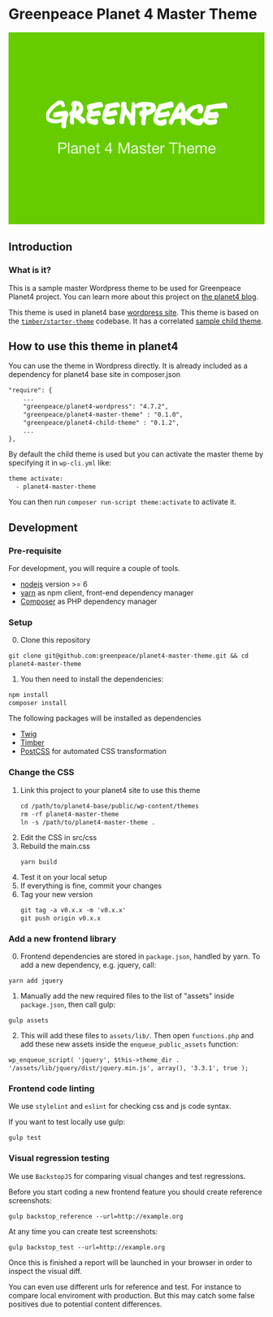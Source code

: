 # Greenpeace Planet 4 Master Theme

![Logo banner for this repository “Greenpeace Planet 4 Master Theme”](./screenshot.png)

## Introduction

### What is it?
This is a sample master Wordpress theme to be used for Greenpeace Planet4 project.
You can learn more about this project on [the planet4 blog](https://medium.com/planet4).

This theme is used in planet4 base [wordpress site](https://github.com/greenpeace/planet4-base).
This theme is based on the [`timber/starter-theme`](https://github.com/timber/starter-theme) codebase.
It has a correlated [sample child theme](https://github.com/greenpeace/greenpeace-planet4-child-theme).

## How to use this theme in planet4

You can use the theme in Wordpress directly.
It is already included as a dependency for planet4 base site in composer.json
```
"require": {
    ...
    "greenpeace/planet4-wordpress": "4.7.2",
    "greenpeace/planet4-master-theme" : "0.1.0",
    "greenpeace/planet4-child-theme" : "0.1.2",
    ...
},
```

By default the child theme is used but you can activate the master theme
by specifying it in `wp-cli.yml` like:
```
theme activate:
  - planet4-master-theme
```

You can then run `composer run-script theme:activate` to activate it.

## Development

### Pre-requisite

For development, you will require a couple of tools.

- [nodejs](https://nodejs.org) version >= 6
- [yarn](https://yarnpkg.com/) as npm client, front-end dependency manager
- [Composer](https://getcomposer.org/) as PHP dependency manager

### Setup

0. Clone this repository
```
git clone git@github.com:greenpeace/planet4-master-theme.git && cd planet4-master-theme
```
1. You then need to install the dependencies:
```
npm install
composer install
```

The following packages will be installed as dependencies
- [Twig](http://twig.sensiolabs.org/)
- [Timber](https://timber.github.io/timber/)
- [PostCSS](http://postcss.org/) for automated CSS transformation

### Change the CSS

1. Link this project to your planet4 site to use this theme
    ```
    cd /path/to/planet4-base/public/wp-content/themes
    rm -rf planet4-master-theme
    ln -s /path/to/planet4-master-theme .
    ```
1. Edit the CSS in src/css
1. Rebuild the main.css
    ```
    yarn build
    ```
1. Test it on your local setup
1. If everything is fine, commit your changes
1. Tag your new version
    ```
    git tag -a v0.x.x -m 'v0.x.x'
    git push origin v0.x.x
    ```

### Add a new frontend library

0. Frontend dependencies are stored in `package.json`, handled by yarn. To add a new dependency, e.g. jquery, call:

```
yarn add jquery
```

1. Manually add the new required files to the list of "assets" inside `package.json`, then call gulp:

```
gulp assets
```

2. This will add these files to `assets/lib/`. Then open `functions.php` and add these new assets inside the `enqueue_public_assets` function:

```
wp_enqueue_script( 'jquery', $this->theme_dir . '/assets/lib/jquery/dist/jquery.min.js', array(), '3.3.1', true );
```

### Frontend code linting

We use `stylelint` and `eslint` for checking css and js code syntax.

If you want to test locally use gulp:

```
gulp test
```

### Visual regression testing

We use `BackstopJS` for comparing visual changes and test regressions.

Before you start coding a new frontend feature you should create reference screenshots:

```
gulp backstop_reference --url=http://example.org
```

At any time you can create test screenshots:

```
gulp backstop_test --url=http://example.org
```

Once this is finished a report will be launched in your browser in order to inspect the visual diff.

You can even use different urls for reference and test.
For instance to compare local enviroment with production.
But this may catch some false positives due to potential content differences.
